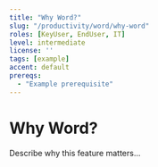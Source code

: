 ```yaml
---
title: "Why Word?"
slug: "/productivity/word/why-word"
roles: [KeyUser, EndUser, IT]
level: intermediate
license: ''
tags: [example]
accent: default
prereqs:
  - "Example prerequisite"
---
```


# Why Word?

Describe why this feature matters...
